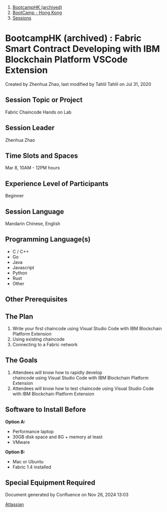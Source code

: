 1. [BootcampHK (archived)](index.html)
2. [BootCamp - Hong Kong](BootCamp---Hong-Kong_23102870.html)
3. [Sessions](Sessions_23102905.html)

# BootcampHK (archived) : Fabric Smart Contract Developing with IBM Blockchain Platform VSCode Extension

Created by Zhenhua Zhao, last modified by Tahlil Tahlil on Jul 31, 2020

## Session Topic or Project

Fabric Chaincode Hands on Lab 

## Session Leader

Zhenhua Zhao

## Time Slots and Spaces

Mar 8, 10AM - 12PM hours

## Experience Level of Participants

Beginner

## Session Language

Mandarin Chinese, English

## Programming Language(s)

- C / C++
- Go
- Java
- Javascript
- Python
- Rust
- Other

## Other Prerequisites

## The Plan

1. Write your first chaincode using Visual Studio Code with IBM Blockchain Platform Extension
2. Using existing chaincode
3. Connecting to a Fabric network

## The Goals

1. Attendees will know how to rapidly develop chaincode using Visual Studio Code with IBM Blockchain Platform Extension
2. Attendees will know how to test chaincode using Visual Studio Code with IBM Blockchain Platform Extension

## Software to Install Before

**Option A:**

- Performance laptop
- 30GB disk space and 8G + memory at least
- VMware

**Option B:**

- Mac or Ubuntu
- Fabric 1.4 installed

## Special Equipment Required

Document generated by Confluence on Nov 26, 2024 13:03

[Atlassian](http://www.atlassian.com/)
